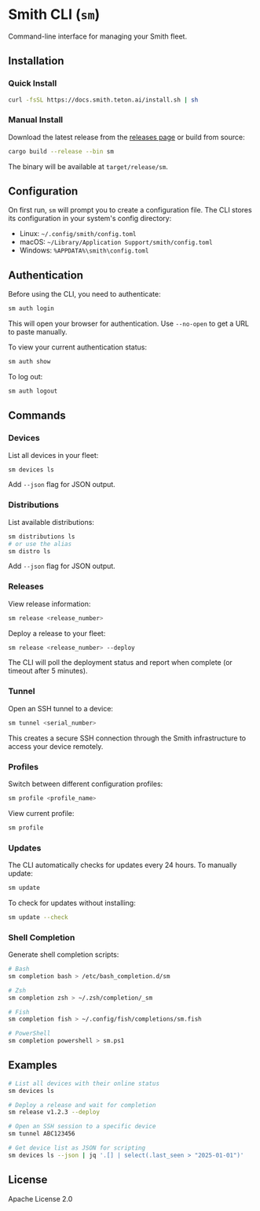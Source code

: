 # Smith CLI (`sm`)

Command-line interface for managing your Smith fleet.

## Installation

### Quick Install

```bash
curl -fsSL https://docs.smith.teton.ai/install.sh | sh
```

### Manual Install

Download the latest release from the [releases page](https://github.com/teton-ai/smith/releases) or build from source:

```bash
cargo build --release --bin sm
```

The binary will be available at `target/release/sm`.

## Configuration

On first run, `sm` will prompt you to create a configuration file. The CLI stores its configuration in your system's config directory:

- Linux: `~/.config/smith/config.toml`
- macOS: `~/Library/Application Support/smith/config.toml`
- Windows: `%APPDATA%\smith\config.toml`

## Authentication

Before using the CLI, you need to authenticate:

```bash
sm auth login
```

This will open your browser for authentication. Use `--no-open` to get a URL to paste manually.

To view your current authentication status:

```bash
sm auth show
```

To log out:

```bash
sm auth logout
```

## Commands

### Devices

List all devices in your fleet:

```bash
sm devices ls
```

Add `--json` flag for JSON output.

### Distributions

List available distributions:

```bash
sm distributions ls
# or use the alias
sm distro ls
```

Add `--json` flag for JSON output.

### Releases

View release information:

```bash
sm release <release_number>
```

Deploy a release to your fleet:

```bash
sm release <release_number> --deploy
```

The CLI will poll the deployment status and report when complete (or timeout after 5 minutes).

### Tunnel

Open an SSH tunnel to a device:

```bash
sm tunnel <serial_number>
```

This creates a secure SSH connection through the Smith infrastructure to access your device remotely.

### Profiles

Switch between different configuration profiles:

```bash
sm profile <profile_name>
```

View current profile:

```bash
sm profile
```

### Updates

The CLI automatically checks for updates every 24 hours. To manually update:

```bash
sm update
```

To check for updates without installing:

```bash
sm update --check
```

### Shell Completion

Generate shell completion scripts:

```bash
# Bash
sm completion bash > /etc/bash_completion.d/sm

# Zsh
sm completion zsh > ~/.zsh/completion/_sm

# Fish
sm completion fish > ~/.config/fish/completions/sm.fish

# PowerShell
sm completion powershell > sm.ps1
```

## Examples

```bash
# List all devices with their online status
sm devices ls

# Deploy a release and wait for completion
sm release v1.2.3 --deploy

# Open an SSH session to a specific device
sm tunnel ABC123456

# Get device list as JSON for scripting
sm devices ls --json | jq '.[] | select(.last_seen > "2025-01-01")'
```

## License

Apache License 2.0
